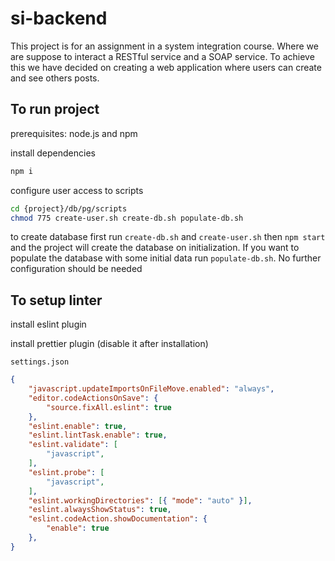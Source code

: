 # si-backend

This project is for an assignment in a system integration course. Where we are suppose to interact a RESTful service and a SOAP service. To achieve this we have decided on creating a web application where users can create and see others posts.

## To run project

prerequisites: node.js and npm

install dependencies
```bash
npm i
```

configure user access to scripts 
```bash
cd {project}/db/pg/scripts
chmod 775 create-user.sh create-db.sh populate-db.sh
``` 

to create database first run ``create-db.sh`` and ``create-user.sh`` then ``npm start`` and the project will create the database on initialization. If you want to populate the database with some initial data run ``populate-db.sh``. No further configuration should be needed


## To setup linter

install eslint plugin

install prettier plugin (disable it after installation)

``settings.json`` 
```json
{
    "javascript.updateImportsOnFileMove.enabled": "always",
    "editor.codeActionsOnSave": {
        "source.fixAll.eslint": true
    },
    "eslint.enable": true,
    "eslint.lintTask.enable": true,
    "eslint.validate": [
        "javascript",
    ],
    "eslint.probe": [
        "javascript", 
    ],
    "eslint.workingDirectories": [{ "mode": "auto" }],
    "eslint.alwaysShowStatus": true,
    "eslint.codeAction.showDocumentation": {
        "enable": true
    },
}
